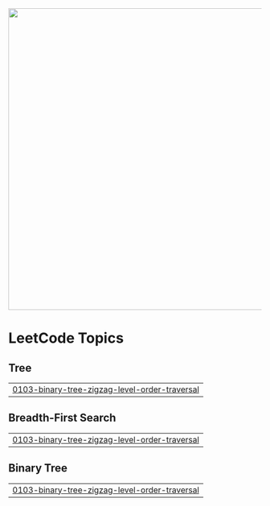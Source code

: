 <img src="https://readmecodegen.vercel.app/api/leetcode-stats/DSC_27?theme=gradient&acceptance=false&reputation=false" width="600" />


<!---LeetCode Topics Start-->
# LeetCode Topics
## Tree
|  |
| ------- |
| [0103-binary-tree-zigzag-level-order-traversal](https://github.com/DheerajSChauhan/dsc-is-coding-wooW-/tree/master/0103-binary-tree-zigzag-level-order-traversal) |
## Breadth-First Search
|  |
| ------- |
| [0103-binary-tree-zigzag-level-order-traversal](https://github.com/DheerajSChauhan/dsc-is-coding-wooW-/tree/master/0103-binary-tree-zigzag-level-order-traversal) |
## Binary Tree
|  |
| ------- |
| [0103-binary-tree-zigzag-level-order-traversal](https://github.com/DheerajSChauhan/dsc-is-coding-wooW-/tree/master/0103-binary-tree-zigzag-level-order-traversal) |
<!---LeetCode Topics End-->